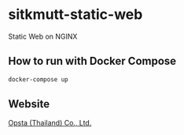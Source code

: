 # sitkmutt-static-web

Static Web on NGINX

## How to run with Docker Compose

```bash
docker-compose up
```

## Website

[Opsta (Thailand) Co., Ltd.](https://www.opsta.co.th)

